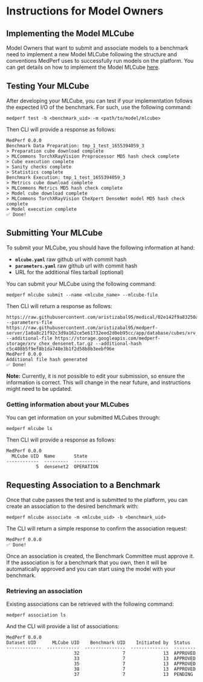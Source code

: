 # Instructions for Model Owners 

## Implementing the Model MLCube

Model Owners that want to submit and associate models to a benchmark need to implement a new Model MLCube following the structure and conventions MedPerf uses to successfully run models on the platform. You can get details on how to implement the Model MLCube [here](https://github.com/aristizabal95/mlcube_examples/tree/medperf-examples/medperf/model).  

## Testing Your MLCube

After developing your MLCube, you can test if your implementation follows the expected I/O of the benchmark. For such, use the following command:

```
medperf test -b <benchmark_uid> -m <path/to/model/mlcube>
```

Then CLI will provide a response as follows:

```
MedPerf 0.0.0
Benchmark Data Preparation: tmp_1_test_1655394059_3
> Preparation cube download complete
> MLCommons TorchXRayVision Preprocessor MD5 hash check complete
> Cube execution complete
> Sanity checks complete
> Statistics complete
Benchmark Execution: tmp_1_test_1655394059_3
> Metrics cube download complete
> MLCommons Metrics MD5 hash check complete
> Model cube download complete
> MLCommons TorchXRayVision CheXpert DenseNet model MD5 hash check complete
> Model execution complete
✅ Done!
```

## Submitting Your MLCube

To submit your MLCube, you should have the following information at hand:

* <strong><code>mlcube.yaml</code></strong> raw github url with commit hash
* <strong><code>parameters.yaml</code></strong> raw github url with commit hash
* URL for the additional files tarball (optional)

You can submit your MLCube using the following command:

```
medperf mlcube submit --name <mlcube_name> --mlcube-file 
```

Then CLI will return a response as follows:

```
https://raw.githubusercontent.com/aristizabal95/medical/02e142f9a83250a0108e73f955bf4cb6c72f5a0f/cubes/xrv_chex_densenet/mlcube/mlcube.yaml --parameters-file https://raw.githubusercontent.com/aristizabal95/medperf-server/1a0a8c21f92c3d9a162ce5e61732eed2d0eb95cc/app/database/cubes/xrv_chex_densenet/parameters.yaml --additional-file https://storage.googleapis.com/medperf-storage/xrv_chex_densenet.tar.gz --additional-hash c5c408b5f9ef8b1da748e3b1f2d58b8b3eebf96e
MedPerf 0.0.0
Additional file hash generated
✅ Done!
```

**Note:** Currently, it is not possible to edit your submission, so ensure the information is correct. This will change in the near future, and instructions might need to be updated.

### Getting information about your MLCubes 

You can get information on your submitted MLCubes through:

```
medperf mlcube ls
```

Then CLI will provide a response as follows:

```
MedPerf 0.0.0
  MLCube UID  Name       State
------------  ---------  ---------
           5  densenet2  OPERATION
```

## Requesting Association to a Benchmark

Once that cube passes the test and is submitted to the platform, you can create an association to the desired benchmark with:

```
medperf mlcube associate -m <mlcube_uid> -b <benchmark_uid>
```

The CLI will return a simple response to confirm the association request:

```
MedPerf 0.0.0
✅ Done!
```

Once an association is created, the Benchmark Committee must approve it. If the association is for a benchmark that you own, then it will be automatically approved and you can start using the model with your benchmark.

### Retrieving an association 

Existing associations can be retrieved with the following command:

```
medperf association ls
```

And the CLI will provide a list of associations:

```
MedPerf 0.0.0
Dataset UID      MLCube UID    Benchmark UID    Initiated by  Status
-------------  ------------  ---------------  --------------  --------
                         32                7              13  APPROVED
                         33                7              13  APPROVED
                         35                7              13  APPROVED
                         38                7              13  APPROVED
                         37                7              13  PENDING
```
